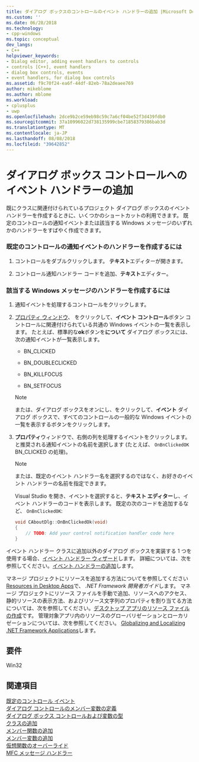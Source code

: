```yaml
---
title: ダイアログ ボックスのコントロールのイベント ハンドラーの追加 |Microsoft Docs
ms.custom: ''
ms.date: 06/28/2018
ms.technology:
- cpp-windows
ms.topic: conceptual
dev_langs:
- C++
helpviewer_keywords:
- Dialog editor, adding event handlers to controls
- controls [C++], event handlers
- dialog box controls, events
- event handlers, for dialog box controls
ms.assetid: f9c70f24-ea6f-44df-82eb-78a2deaee769
author: mikeblome
ms.author: mblome
ms.workload:
- cplusplus
- uwp
ms.openlocfilehash: 2dce9b2ce59eb98c59c7a6cf04be52f3d439fdb0
ms.sourcegitcommit: 37a10996022d738135999cbe71858379386bab3d
ms.translationtype: MT
ms.contentlocale: ja-JP
ms.lasthandoff: 08/08/2018
ms.locfileid: "39642852"
---
```

# <a name="adding-event-handlers-for-dialog-box-controls"></a>ダイアログ ボックス コントロールへのイベント ハンドラーの追加

既にクラスに関連付けられているプロジェクト ダイアログ ボックスのイベント ハンドラーを作成するときに、いくつかのショートカットの利用できます。 既定のコントロールの通知イベントまたは該当する Windows メッセージのいずれかのハンドラーをすばやく作成できます。

### <a name="to-create-a-handler-for-the-default-control-notification-event"></a>既定のコントロールの通知イベントのハンドラーを作成するには

1. コントロールをダブルクリックします。 **テキスト**エディターが開きます。

2. コントロール通知ハンドラー コードを追加、**テキスト**エディター。

### <a name="to-create-a-handler-for-any-applicable-windows-message"></a>該当する Windows メッセージのハンドラーを作成するには

1. 通知イベントを処理するコントロールをクリックします。

2. [プロパティ ウィンドウ](/visualstudio/ide/reference/properties-window)、 をクリックして、**イベント コントロール**ボタン コントロールに関連付けられている共通の Windows イベントの一覧を表示します。 たとえば、標準的な**ok**ボタンを**について** ダイアログ ボックスには、次の通知イベントが一覧表示します。

   - BN_CLICKED

   - BN_DOUBLECLICKED

   - BN_KILLFOCUS

   - BN_SETFOCUS

    > [!NOTE]
    > または、ダイアログ ボックスをオンにし、をクリックして、**イベント** ダイアログ ボックスで、すべてのコントロールの一般的な Windows イベントの一覧を表示するボタンをクリックします。

3. **プロパティ**ウィンドウで、右側の列を処理するイベントをクリックします。 と推奨される通知イベントの名前を選択します (たとえば、 `OnBnClickedOK` BN_CLICKED の処理)。

    > [!NOTE]
    > または、既定のイベント ハンドラー名を選択するのではなく、お好きのイベント ハンドラーの名前を指定できます。

   Visual Studio を開き、イベントを選択すると、**テキスト エディター**し、イベント ハンドラーのコードを表示します。 既定の次のコードを追加するなど、 `OnBnClickedOK`:

    ```cpp
    void CAboutDlg::OnBnClickedOk(void)
    {
        // TODO: Add your control notification handler code here
    }
    ```

イベント ハンドラー クラスに追加以外のダイアログ ボックスを実装する 1 つを使用する場合、[イベント ハンドラー ウィザード](../ide/event-handler-wizard.md)します。 詳細については、次を参照してください。[イベント ハンドラーの追加](../ide/adding-an-event-handler-visual-cpp.md)します。

マネージ プロジェクトにリソースを追加する方法についてを参照してください[Resources in Desktop Apps](/dotnet/framework/resources/index)で、 *.NET Framework 開発者ガイド*します。 マネージ プロジェクトにリソース ファイルを手動で追加、リソースへのアクセス、静的リソースの表示方法、およびリソース文字列のプロパティを割り当てる方法については、次を参照してください。[デスクトップ アプリのリソース ファイルの作成](/dotnet/framework/resources/creating-resource-files-for-desktop-apps)です。 管理対象アプリ内のリソースのグローバリゼーションとローカリゼーションについては、次を参照してください。 [Globalizing and Localizing .NET Framework Applications](/dotnet/standard/globalization-localization/index)します。

## <a name="requirements"></a>要件
 Win32

## <a name="see-also"></a>関連項目
 [既定のコントロール イベント](../windows/default-control-events.md)  
 [ダイアログ コントロールのメンバー変数の定義](../windows/defining-member-variables-for-dialog-controls.md)  
 [ダイアログ ボックス コントロールおよび変数の型](../ide/dialog-box-controls-and-variable-types.md)  
 [クラスの追加](../ide/adding-a-class-visual-cpp.md)  
 [メンバー関数の追加](../ide/adding-a-member-function-visual-cpp.md)  
 [メンバー変数の追加](../ide/adding-a-member-variable-visual-cpp.md)  
 [仮想関数のオーバーライド](../ide/overriding-a-virtual-function-visual-cpp.md)  
 [MFC メッセージ ハンドラー](../mfc/reference/adding-an-mfc-message-handler.md)  